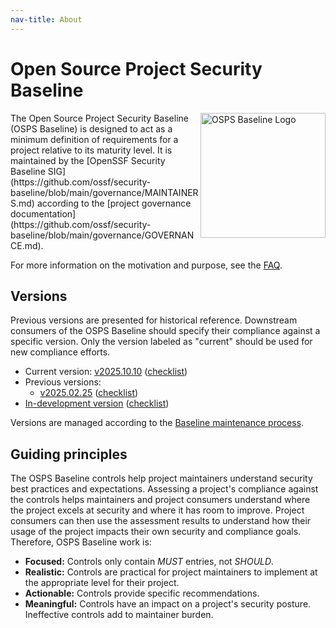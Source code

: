 ```yaml
---
nav-title: About
---
```


# Open Source Project Security Baseline

<img align="right" src="/assets/baseline_logo.png" alt="OSPS Baseline Logo" width="200">
The Open Source Project Security Baseline (OSPS Baseline) is designed to act as a minimum definition of requirements for a project relative to its maturity level.
It is maintained by the [OpenSSF Security Baseline SIG](https://github.com/ossf/security-baseline/blob/main/governance/MAINTAINERS.md) according to the [project governance documentation](https://github.com/ossf/security-baseline/blob/main/governance/GOVERNANCE.md).

For more information on the motivation and purpose, see the [FAQ](faq).

## Versions

Previous versions are presented for historical reference.
Downstream consumers of the OSPS Baseline should specify their compliance against a specific version.
Only the version labeled as "current" should be used for new compliance efforts.

* Current version: [v2025.10.10](versions/2025-10-10) (<a href="versions/2025-10-10-checklist.md">checklist</a>)
* Previous versions:
    * [v2025.02.25](versions/2025-02-25) (<a href="versions/2025-02-25-checklist.md">checklist</a>)
* [In-development version](versions/devel) (<a href="versions/devel-checklist.md">checklist</a>)

Versions are managed according to the [Baseline maintenance process](maintenance).

## Guiding principles

The OSPS Baseline controls help project maintainers understand security best practices and expectations.
Assessing a project's compliance against the controls helps maintainers and project consumers understand where the project excels at security and where it has room to improve.
Project consumers can then use the assessment results to understand how their usage of the project impacts their own security and compliance goals.
Therefore, OSPS Baseline work is:

* **Focused:** Controls only contain *MUST* entries, not *SHOULD*.
* **Realistic:** Controls are practical for project maintainers to implement at the appropriate level for their project.
* **Actionable:** Controls provide specific recommendations.
* **Meaningful:** Controls have an impact on a project's security posture.
Ineffective controls add to maintainer burden.
